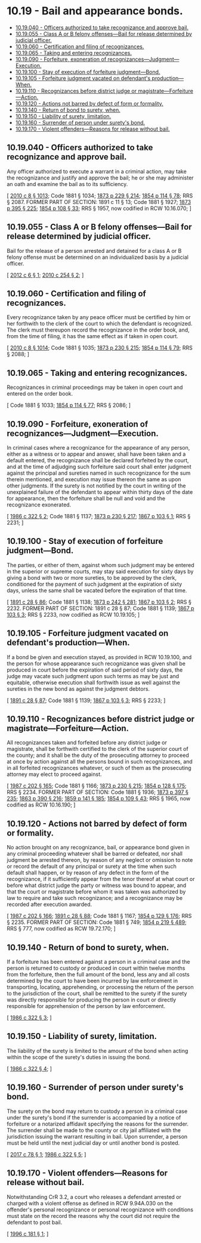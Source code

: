 # 10.19 - Bail and appearance bonds.
* [10.19.040 - Officers authorized to take recognizance and approve bail.](#1019040---officers-authorized-to-take-recognizance-and-approve-bail)
* [10.19.055 - Class A or B felony offenses—Bail for release determined by judicial officer.](#1019055---class-a-or-b-felony-offensesbail-for-release-determined-by-judicial-officer)
* [10.19.060 - Certification and filing of recognizances.](#1019060---certification-and-filing-of-recognizances)
* [10.19.065 - Taking and entering recognizances.](#1019065---taking-and-entering-recognizances)
* [10.19.090 - Forfeiture, exoneration of recognizances—Judgment—Execution.](#1019090---forfeiture-exoneration-of-recognizancesjudgmentexecution)
* [10.19.100 - Stay of execution of forfeiture judgment—Bond.](#1019100---stay-of-execution-of-forfeiture-judgmentbond)
* [10.19.105 - Forfeiture judgment vacated on defendant's production—When.](#1019105---forfeiture-judgment-vacated-on-defendants-productionwhen)
* [10.19.110 - Recognizances before district judge or magistrate—Forfeiture—Action.](#1019110---recognizances-before-district-judge-or-magistrateforfeitureaction)
* [10.19.120 - Actions not barred by defect of form or formality.](#1019120---actions-not-barred-by-defect-of-form-or-formality)
* [10.19.140 - Return of bond to surety, when.](#1019140---return-of-bond-to-surety-when)
* [10.19.150 - Liability of surety, limitation.](#1019150---liability-of-surety-limitation)
* [10.19.160 - Surrender of person under surety's bond.](#1019160---surrender-of-person-under-suretys-bond)
* [10.19.170 - Violent offenders—Reasons for release without bail.](#1019170---violent-offendersreasons-for-release-without-bail)
## 10.19.040 - Officers authorized to take recognizance and approve bail.
Any officer authorized to execute a warrant in a criminal action, may take the recognizance and justify and approve the bail; he or she may administer an oath and examine the bail as to its sufficiency.

\[ [2010 c 8 § 1013](https://lawfilesext.leg.wa.gov/biennium/2009-10/Pdf/Bills/Session%20Laws/Senate/6239-S.SL.pdf?cite=2010%20c%208%20§%201013); Code 1881 § 1034; [1873 p 229 § 214](https://leg.wa.gov/CodeReviser/Pages/session_laws.aspx?cite=1873%20p%20229%20§%20214); [1854 p 114 § 78](https://leg.wa.gov/CodeReviser/Pages/session_laws.aspx?cite=1854%20p%20114%20§%2078); RRS § 2087. FORMER PART OF SECTION:  1891 c 11 § 13; Code 1881 § 1927; [1873 p 395 § 225](https://leg.wa.gov/CodeReviser/Pages/session_laws.aspx?cite=1873%20p%20395%20§%20225); [1854 p 108 § 33](https://leg.wa.gov/CodeReviser/Pages/session_laws.aspx?cite=1854%20p%20108%20§%2033); RRS § 1957, now codified in RCW  10.16.070; \]

## 10.19.055 - Class A or B felony offenses—Bail for release determined by judicial officer.
Bail for the release of a person arrested and detained for a class A or B felony offense must be determined on an individualized basis by a judicial officer.

\[ [2012 c 6 § 1](https://lawfilesext.leg.wa.gov/biennium/2011-12/Pdf/Bills/Session%20Laws/House/1194-S.SL.pdf?cite=2012%20c%206%20§%201); [2010 c 254 § 2](https://lawfilesext.leg.wa.gov/biennium/2009-10/Pdf/Bills/Session%20Laws/House/2625.SL.pdf?cite=2010%20c%20254%20§%202); \]

## 10.19.060 - Certification and filing of recognizances.
Every recognizance taken by any peace officer must be certified by him or her forthwith to the clerk of the court to which the defendant is recognized. The clerk must thereupon record the recognizance in the order book, and, from the time of filing, it has the same effect as if taken in open court.

\[ [2010 c 8 § 1014](https://lawfilesext.leg.wa.gov/biennium/2009-10/Pdf/Bills/Session%20Laws/Senate/6239-S.SL.pdf?cite=2010%20c%208%20§%201014); Code 1881 § 1035; [1873 p 230 § 215](https://leg.wa.gov/CodeReviser/Pages/session_laws.aspx?cite=1873%20p%20230%20§%20215); [1854 p 114 § 79](https://leg.wa.gov/CodeReviser/Pages/session_laws.aspx?cite=1854%20p%20114%20§%2079); RRS § 2088; \]

## 10.19.065 - Taking and entering recognizances.
Recognizances in criminal proceedings may be taken in open court and entered on the order book.

\[ Code 1881 § 1033; [1854 p 114 § 77](https://leg.wa.gov/CodeReviser/Pages/session_laws.aspx?cite=1854%20p%20114%20§%2077); RRS § 2086; \]

## 10.19.090 - Forfeiture, exoneration of recognizances—Judgment—Execution.
In criminal cases where a recognizance for the appearance of any person, either as a witness or to appear and answer, shall have been taken and a default entered, the recognizance shall be declared forfeited by the court, and at the time of adjudging such forfeiture said court shall enter judgment against the principal and sureties named in such recognizance for the sum therein mentioned, and execution may issue thereon the same as upon other judgments. If the surety is not notified by the court in writing of the unexplained failure of the defendant to appear within thirty days of the date for appearance, then the forfeiture shall be null and void and the recognizance exonerated.

\[ [1986 c 322 § 2](https://leg.wa.gov/CodeReviser/documents/sessionlaw/1986c322.pdf?cite=1986%20c%20322%20§%202); Code 1881 § 1137; [1873 p 230 § 217](https://leg.wa.gov/CodeReviser/Pages/session_laws.aspx?cite=1873%20p%20230%20§%20217); [1867 p 103 § 1](https://leg.wa.gov/CodeReviser/Pages/session_laws.aspx?cite=1867%20p%20103%20§%201); RRS § 2231; \]

## 10.19.100 - Stay of execution of forfeiture judgment—Bond.
The parties, or either of them, against whom such judgment may be entered in the superior or supreme courts, may stay said execution for sixty days by giving a bond with two or more sureties, to be approved by the clerk, conditioned for the payment of such judgment at the expiration of sixty days, unless the same shall be vacated before the expiration of that time.

\[ [1891 c 28 § 86](https://leg.wa.gov/CodeReviser/documents/sessionlaw/1891c28.pdf?cite=1891%20c%2028%20§%2086); Code 1881 § 1138; [1873 p 242 § 281](https://leg.wa.gov/CodeReviser/Pages/session_laws.aspx?cite=1873%20p%20242%20§%20281); [1867 p 103 § 2](https://leg.wa.gov/CodeReviser/Pages/session_laws.aspx?cite=1867%20p%20103%20§%202); RRS § 2232. FORMER PART OF SECTION:  1891 c 28 § 87; Code 1881 § 1139; [1867 p 103 § 3](https://leg.wa.gov/CodeReviser/Pages/session_laws.aspx?cite=1867%20p%20103%20§%203); RRS § 2233, now codified as RCW  10.19.105; \]

## 10.19.105 - Forfeiture judgment vacated on defendant's production—When.
If a bond be given and execution stayed, as provided in RCW 10.19.100, and the person for whose appearance such recognizance was given shall be produced in court before the expiration of said period of sixty days, the judge may vacate such judgment upon such terms as may be just and equitable, otherwise execution shall forthwith issue as well against the sureties in the new bond as against the judgment debtors.

\[ [1891 c 28 § 87](https://leg.wa.gov/CodeReviser/documents/sessionlaw/1891c28.pdf?cite=1891%20c%2028%20§%2087); Code 1881 § 1139; [1867 p 103 § 3](https://leg.wa.gov/CodeReviser/Pages/session_laws.aspx?cite=1867%20p%20103%20§%203); RRS § 2233; \]

## 10.19.110 - Recognizances before district judge or magistrate—Forfeiture—Action.
All recognizances taken and forfeited before any district judge or magistrate, shall be forthwith certified to the clerk of the superior court of the county; and it shall be the duty of the prosecuting attorney to proceed at once by action against all the persons bound in such recognizances, and in all forfeited recognizances whatever, or such of them as the prosecuting attorney may elect to proceed against.

\[ [1987 c 202 § 165](https://leg.wa.gov/CodeReviser/documents/sessionlaw/1987c202.pdf?cite=1987%20c%20202%20§%20165); Code 1881 § 1166; [1873 p 230 § 215](https://leg.wa.gov/CodeReviser/Pages/session_laws.aspx?cite=1873%20p%20230%20§%20215); [1854 p 128 § 175](https://leg.wa.gov/CodeReviser/Pages/session_laws.aspx?cite=1854%20p%20128%20§%20175); RRS § 2234. FORMER PART OF SECTION: Code 1881 § 1936; [1873 p 397 § 235](https://leg.wa.gov/CodeReviser/Pages/session_laws.aspx?cite=1873%20p%20397%20§%20235); [1863 p 390 § 216](https://leg.wa.gov/CodeReviser/Pages/session_laws.aspx?cite=1863%20p%20390%20§%20216); [1859 p 141 § 185](https://leg.wa.gov/CodeReviser/Pages/session_laws.aspx?cite=1859%20p%20141%20§%20185); [1854 p 109 § 43](https://leg.wa.gov/CodeReviser/Pages/session_laws.aspx?cite=1854%20p%20109%20§%2043); RRS § 1965, now codified as RCW  10.16.190; \]

## 10.19.120 - Actions not barred by defect of form or formality.
No action brought on any recognizance, bail, or appearance bond given in any criminal proceeding whatever shall be barred or defeated, nor shall judgment be arrested thereon, by reason of any neglect or omission to note or record the default of any principal or surety at the time when such default shall happen, or by reason of any defect in the form of the recognizance, if it sufficiently appear from the tenor thereof at what court or before what district judge the party or witness was bound to appear, and that the court or magistrate before whom it was taken was authorized by law to require and take such recognizance; and a recognizance may be recorded after execution awarded.

\[ [1987 c 202 § 166](https://leg.wa.gov/CodeReviser/documents/sessionlaw/1987c202.pdf?cite=1987%20c%20202%20§%20166); [1891 c 28 § 88](https://leg.wa.gov/CodeReviser/documents/sessionlaw/1891c28.pdf?cite=1891%20c%2028%20§%2088); Code 1881 § 1167; [1854 p 129 § 176](https://leg.wa.gov/CodeReviser/Pages/session_laws.aspx?cite=1854%20p%20129%20§%20176); RRS § 2235. FORMER PART OF SECTION: Code 1881 § 749; [1854 p 219 § 489](https://leg.wa.gov/CodeReviser/Pages/session_laws.aspx?cite=1854%20p%20219%20§%20489); RRS § 777, now codified as RCW  19.72.170; \]

## 10.19.140 - Return of bond to surety, when.
If a forfeiture has been entered against a person in a criminal case and the person is returned to custody or produced in court within twelve months from the forfeiture, then the full amount of the bond, less any and all costs determined by the court to have been incurred by law enforcement in transporting, locating, apprehending, or processing the return of the person to the jurisdiction of the court, shall be remitted to the surety if the surety was directly responsible for producing the person in court or directly responsible for apprehension of the person by law enforcement.

\[ [1986 c 322 § 3](https://leg.wa.gov/CodeReviser/documents/sessionlaw/1986c322.pdf?cite=1986%20c%20322%20§%203); \]

## 10.19.150 - Liability of surety, limitation.
The liability of the surety is limited to the amount of the bond when acting within the scope of the surety's duties in issuing the bond.

\[ [1986 c 322 § 4](https://leg.wa.gov/CodeReviser/documents/sessionlaw/1986c322.pdf?cite=1986%20c%20322%20§%204); \]

## 10.19.160 - Surrender of person under surety's bond.
The surety on the bond may return to custody a person in a criminal case under the surety's bond if the surrender is accompanied by a notice of forfeiture or a notarized affidavit specifying the reasons for the surrender. The surrender shall be made to the county or city jail affiliated with the jurisdiction issuing the warrant resulting in bail. Upon surrender, a person must be held until the next judicial day or until another bond is posted.

\[ [2017 c 78 § 1](https://lawfilesext.leg.wa.gov/biennium/2017-18/Pdf/Bills/Session%20Laws/House/1195.SL.pdf?cite=2017%20c%2078%20§%201); [1986 c 322 § 5](https://leg.wa.gov/CodeReviser/documents/sessionlaw/1986c322.pdf?cite=1986%20c%20322%20§%205); \]

## 10.19.170 - Violent offenders—Reasons for release without bail.
Notwithstanding CrR 3.2, a court who releases a defendant arrested or charged with a violent offense as defined in RCW 9.94A.030 on the offender's personal recognizance or personal recognizance with conditions must state on the record the reasons why the court did not require the defendant to post bail.

\[ [1996 c 181 § 1](https://lawfilesext.leg.wa.gov/biennium/1995-96/Pdf/Bills/Session%20Laws/House/1712.SL.pdf?cite=1996%20c%20181%20§%201); \]

